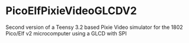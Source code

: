 # PicoElfPixieVideoGLCDV2
Second version of a Teensy 3.2 based Pixie Video simulator for the 1802 Pico/Elf v2 microcomputer using a GLCD with SPI
